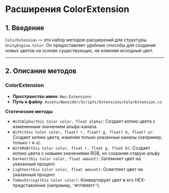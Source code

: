 # Расширения ColorExtension

## 1. Введение

`ColorExtension` — это набор методов-расширений для структуры `UnityEngine.Color`. Он предоставляет удобные способы для создания новых цветов на основе существующих, не изменяя исходный цвет.

---

## 2. Описание методов

### ColorExtension
- **Пространство имен**: `Neo.Extensions`
- **Путь к файлу**: `Assets/Neoxider/Scripts/Extensions/ColorExtension.cs`

**Статические методы**
- `WithAlpha(this Color color, float alpha)`: Создает копию цвета с измененным значением альфа-канала.
- `With(this Color color, float? r, float? g, float? b, float? a)`: Создает копию цвета, изменяя только указанные каналы (например, только `r` и `a`).
- `WithRGB(this Color color, float r, float g, float b)`: Создает копию цвета с новыми значениями RGB, но сохраняя старую альфу.
- `Darken(this Color color, float amount)`: Затемняет цвет на указанный процент.
- `Lighten(this Color color, float amount)`: Осветляет цвет на указанный процент.
- `ToHexString(this Color color)`: Конвертирует цвет в его HEX-представление (например, `"#FF0000FF"`).
